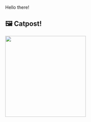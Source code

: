 Hello there!



## 🖼️ Catpost!

<sub>
    <img src="https://cdn2.thecatapi.com/images/eea.jpg" height="256">
</sub>

